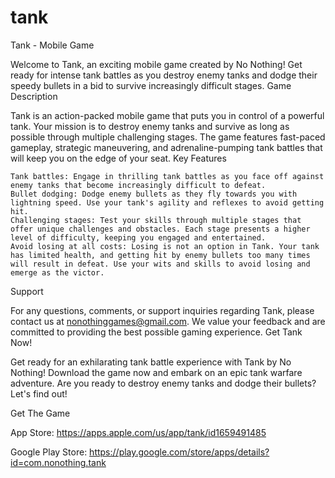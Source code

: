 # tank
Tank - Mobile Game

Welcome to Tank, an exciting mobile game created by No Nothing! Get ready for intense tank battles as you destroy enemy tanks and dodge their speedy bullets in a bid to survive increasingly difficult stages.
Game Description

Tank is an action-packed mobile game that puts you in control of a powerful tank. Your mission is to destroy enemy tanks and survive as long as possible through multiple challenging stages. The game features fast-paced gameplay, strategic maneuvering, and adrenaline-pumping tank battles that will keep you on the edge of your seat.
Key Features

    Tank battles: Engage in thrilling tank battles as you face off against enemy tanks that become increasingly difficult to defeat.
    Bullet dodging: Dodge enemy bullets as they fly towards you with lightning speed. Use your tank's agility and reflexes to avoid getting hit.
    Challenging stages: Test your skills through multiple stages that offer unique challenges and obstacles. Each stage presents a higher level of difficulty, keeping you engaged and entertained.
    Avoid losing at all costs: Losing is not an option in Tank. Your tank has limited health, and getting hit by enemy bullets too many times will result in defeat. Use your wits and skills to avoid losing and emerge as the victor.

Support

For any questions, comments, or support inquiries regarding Tank, please contact us at nonothinggames@gmail.com. We value your feedback and are committed to providing the best possible gaming experience.
Get Tank Now!

Get ready for an exhilarating tank battle experience with Tank by No Nothing! Download the game now and embark on an epic tank warfare adventure. Are you ready to destroy enemy tanks and dodge their bullets? Let's find out!

Get The Game

App Store: https://apps.apple.com/us/app/tank/id1659491485

Google Play Store: https://play.google.com/store/apps/details?id=com.nonothing.tank
